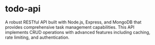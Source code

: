 # todo-api
A robust RESTful API built with Node.js, Express, and MongoDB that provides comprehensive task management capabilities. This API implements CRUD operations with advanced features including caching, rate limiting, and authentication.
